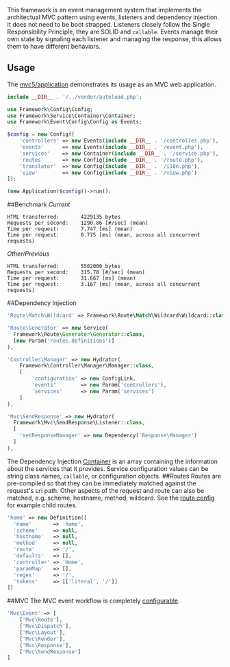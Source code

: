 This framework is an event management system that implements the architectual MVC pattern using events, listeners and dependency injection. It does not need to be boot strapped. Listeners closely follow the Single Responsibility Principle, they are SOLID and `callable`. Events manage their own state by signaling each listener and managing the response, this allows them to have different behaviors.

Usage
--
The <a href="https://github.com/mvc5/application">mvc5/application</a> demonstrates its usage as an MVC web application.

```php
include __DIR__ . '/../vendor/autoload.php';
```
```php
use Framework\Config\Config;
use Framework\Service\Container\Container;
use Framework\Event\Config\Config as Events;

$config = new Config([
    'controllers' => new Events(include __DIR__ . '/controller.php'),
    'events'      => new Events(include __DIR__ . '/event.php'),
    'services'    => new Container(include __DIR__ . '/service.php'),
    'routes'      => new Config(include __DIR__ . '/route.php'),
    'translator'  => new Config(include __DIR__ . '/i18n.php'),
    'view'        => new Config(include __DIR__ . '/view.php')
]);
```
```php
(new Application($config))->run();
```
##Benchmark
*Current*
```
HTML transferred:       4229135 bytes
Requests per second:    1290.86 [#/sec] (mean)
Time per request:       7.747 [ms] (mean)
Time per request:       0.775 [ms] (mean, across all concurrent requests)
```
*Other/Previous*
```
HTML transferred:       5502000 bytes
Requests per second:    315.78 [#/sec] (mean)
Time per request:       31.667 [ms] (mean)
Time per request:       3.167 [ms] (mean, across all concurrent requests)
```
##Dependency Injection
```php
'Route\Match\Wildcard' => Framework\Route\Match\Wildcard\Wildcard::class,
```
```php
'Route\Generator' => new Service(
  Framework\Route\Generator\Generator::class, 
  [new Param('routes.definitions')]
),
```
```php
'Controller\Manager' => new Hydrator(
    Framework\Controller\Manager\Manager::class,
    [
        'configuration' => new ConfigLink,
        'events'        => new Param('controllers'),
        'services'      => new Param('services')
    ]
),
```
```php
'Mvc\SendResponse' => new Hydrator(
  Framework\Mvc\SendResponse\Listener::class,
  [
    'setResponseManager' => new Dependency('Response\Manager')
  ]
),
```
The Dependency Injection <a href="https://github.com/mvc5/application/blob/master/config/service.php">Container</a> is an array containing the information about the services that it provides. Service configuration values can be string class names, `callable`, or configuration objects.
##Routes
Routes are pre-compiled so that they can be immediately matched against the request's uri path. Other aspects of the request and route can also be matched, e.g. scheme, hostname, method, wildcard. See the <a href="https://github.com/mvc5/application/blob/master/config/route.php">route config</a> for example child routes.
```php
'home' => new Definition([
  'name'       => 'home',
  'scheme'     => null,
  'hostname'   => null,
  'method'     => null,
  'route'      => '/',
  'defaults'   => [],
  'controller' => 'Home',
  'paramMap'   => [],
  'regex'      => '/',
  'tokens'     => [['literal', '/']]
])
```
##MVC
The MVC event workflow is completely <a href="https://github.com/mvc5/application/blob/master/config/event.php">configurable</a>.
```php
'Mvc\Event' => [
    ['Mvc\Route'],
    ['Mvc\Dispatch'],
    ['Mvc\Layout'],
    ['Mvc\Render'],
    ['Mvc\Response'],
    ['Mvc\SendResponse']
]
```
